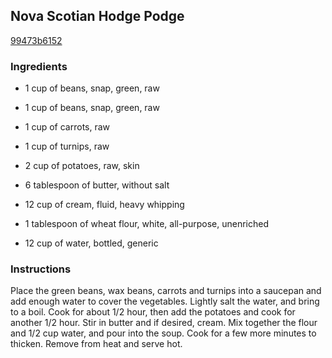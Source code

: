 ## Nova Scotian Hodge Podge

[99473b6152](http://www.food.com/recipe/nova-scotian-hodge-podge-173011)

### Ingredients

 - 1 cup of beans, snap, green, raw

 - 1 cup of beans, snap, green, raw

 - 1 cup of carrots, raw

 - 1 cup of turnips, raw

 - 2 cup of potatoes, raw, skin

 - 6 tablespoon of butter, without salt

 - 12 cup of cream, fluid, heavy whipping

 - 1 tablespoon of wheat flour, white, all-purpose, unenriched

 - 12 cup of water, bottled, generic

### Instructions

Place the green beans, wax beans, carrots and turnips into a saucepan and add enough water to cover the vegetables. Lightly salt the water, and bring to a boil. Cook for about 1/2 hour, then add the potatoes and cook for another 1/2 hour. Stir in butter and if desired, cream. Mix together the flour and 1/2 cup water, and pour into the soup. Cook for a few more minutes to thicken. Remove from heat and serve hot.